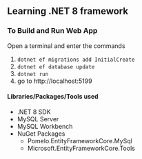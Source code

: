 ## Learning .NET 8 framework

### To Build and Run Web App
Open a terminal and enter the commands
1) `dotnet ef migrations add InitialCreate`
2) `dotnet ef database update`
3) `dotnet run`
4) go to http://localhost:5199

#### Libraries/Packages/Tools used
* .NET 8 SDK
* MySQL Server
* MySQL Workbench
* NuGet Packages
  * Pomelo.EntityFrameworkCore.MySql
  * Microsoft.EntityFrameworkCore.Tools

